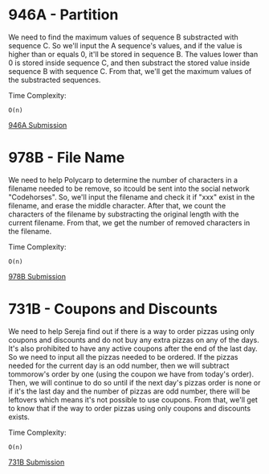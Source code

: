 # 946A - Partition 
We need to find the maximum values of sequence B substracted with sequence C.
So we'll input the A sequence's values, and if the value is higher than or equals 0, it'll be stored in sequence B.
The values lower than 0 is stored inside sequence C, and then substract the stored value inside sequence B with sequence C.
From that, we'll get the maximum values of the substracted sequences.

Time Complexity: 
	
	O(n)

[946A Submission](http://codeforces.com/contest/946/submission/44744923)

# 978B - File Name 
We need to help Polycarp to determine the number of characters in a filename needed to be remove, so itcould be sent into the social network "Codehorses".
So, we'll input the filename and check it if "xxx" exist in the filename, and erase the middle character.
After that, we count the characters of the filename by substracting the original length with the current filename. 
From that, we get the number of removed characters in the filename.

Time Complexity:

	O(n)
	
[978B Submission](http://codeforces.com/contest/978/submission/44744925)
    
# 731B - Coupons and Discounts
We need to help Sereja find out if there is a way to order pizzas using only coupons and discounts and do not buy any extra pizzas on any of the days. It's also prohibited to have any active coupons after the end of the last day.
So we need to input all the pizzas needed to be ordered.
If the pizzas needed for the current day is an odd number, then we will subtract tommorow's order by one (using the coupon we have from today's order). Then, we will continue to do so until if the next day's pizzas order is none or if it's the last day and the number of pizzas are odd number, there will be leftovers which means it's not possible to use coupons.
From that, we'll get to know that if the way to order pizzas using only coupons and discounts exists.

Time Complexity:

	O(n)
	
[731B Submission](http://codeforces.com/contest/731/submission/44744929)
